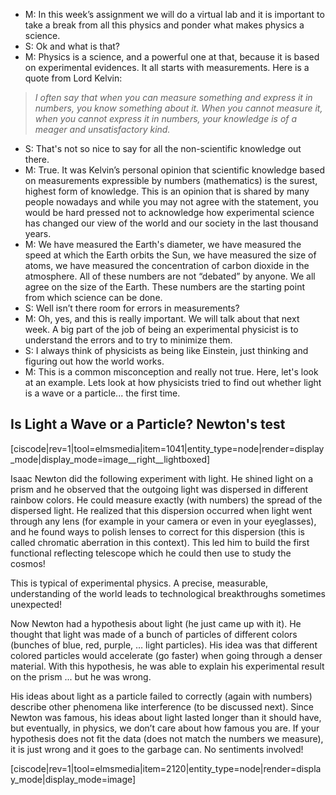 - M: In this week’s assignment we will do a virtual lab and it is important to take a break from all this physics and ponder what makes physics a science.
- S: Ok and what is that?
- M: Physics is a science, and a powerful one at that, because it is based on experimental evidences. It all starts with measurements. Here is a quote from Lord Kelvin:

> _I often say that when you can measure something and express it in numbers, you know something about it. When you cannot measure it, when you cannot express it in numbers, your knowledge is of a meager and unsatisfactory kind._

- S: That's not so nice to say for all the non-scientific knowledge out there.
- M: True. It was Kelvin’s personal opinion that scientific knowledge based on measurements expressible by numbers (mathematics) is the surest, highest form of knowledge. This is an opinion that is shared by many people nowadays and while you may not agree with the statement, you would be hard pressed not to acknowledge how experimental science has changed our view of the world and our society in the last thousand years.
- M: We have measured the Earth's diameter, we have measured the speed at which the Earth orbits the Sun, we have measured the size of atoms, we have measured the concentration of carbon dioxide in the atmosphere. All of these numbers are not “debated” by anyone. We all agree on the size of the Earth. These numbers are the starting point from which science can be done.
- S: Well isn’t there room for errors in measurements?
- M: Oh, yes, and this is really important. We will talk about that next week. A big part of the job of being an experimental physicist is to understand the errors and to try to minimize them.
- S: I always think of physicists as being like Einstein, just thinking and figuring out how the world works.
- M: This is a common misconception and really not true. Here, let's look at an example. Lets look at how physicists tried to find out whether light is a wave or a particle... the first time.

Is Light a Wave or a Particle?   Newton's test
-------------------------------

[ciscode|rev=1|tool=elmsmedia|item=1041|entity_type=node|render=display_mode|display_mode=image__right__lightboxed]

Isaac Newton did the following experiment with light. He shined light on a prism and he observed that the outgoing light was dispersed in different rainbow colors. He could measure exactly (with numbers) the spread of the dispersed light. He realized that this dispersion occurred when light went through any lens (for example in your camera or even in your eyeglasses), and he found ways to polish lenses to correct for this dispersion (this is called chromatic aberration in this context). This led him to build the first functional reflecting telescope which he could then use to study the cosmos!   
  
This is typical of experimental physics. A precise, measurable, understanding of the world leads to technological breakthroughs sometimes unexpected!   
  
Now Newton had a hypothesis about light (he just came up with it). He thought that light was made of a bunch of particles of different colors (bunches of blue, red, purple, … light particles). His idea was that different colored particles would accelerate (go faster) when going through a denser material. With this hypothesis, he was able to explain his experimental result on the prism ... but he was wrong.   
  
His ideas about light as a particle failed to correctly (again with numbers) describe other phenomena like interference (to be discussed next). Since Newton was famous, his ideas about light lasted longer than it should have, but eventually, in physics, we don’t care about how famous you are. If your hypothesis does not fit the data (does not match the numbers we measure), it is just wrong and it goes to the garbage can. No sentiments involved!

[ciscode|rev=1|tool=elmsmedia|item=2120|entity_type=node|render=display_mode|display_mode=image]
